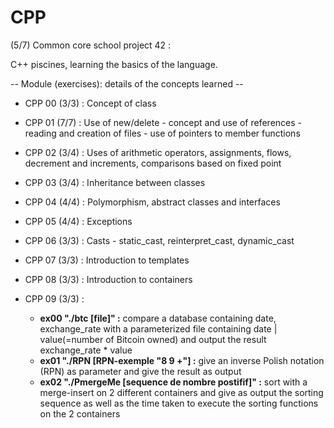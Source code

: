 # CPP

(5/7) Common core school project 42 :

C++ piscines, learning the basics of the language.

-- Module (exercises): details of the concepts learned --

- CPP 00 (3/3) : Concept of class                                                                                                                  
- CPP 01 (7/7) : Use of new/delete - concept and use of references - reading and creation of files - use of pointers to member functions                                                                                                                         
- CPP 02 (3/4) : Uses of arithmetic operators, assignments, flows, decrement and increments, comparisons based on fixed point                                                                                                                                    
- CPP 03 (3/4) : Inheritance between classes
- CPP 04 (4/4) : Polymorphism, abstract classes and interfaces                                                                                       
- CPP 05 (4/4) :  Exceptions                                                                                                                              
- CPP 06 (3/3) : Casts - static_cast, reinterpret_cast, dynamic_cast                                                  
- CPP 07 (3/3) : Introduction to templates                                                                             
- CPP 08 (3/3) : Introduction to containers                                                                            

- CPP 09 (3/3) : 
	- **ex00 "./btc [file]" :** compare a database containing date, exchange_rate with a parameterized file containing date | value(=number of Bitcoin owned) and output the result exchange_rate * value
	- **ex01 "./RPN [RPN-exemple "8 9 +"] :** give an inverse Polish notation (RPN) as parameter and give the result as output
	- **ex02 "./PmergeMe [sequence de nombre postifif]" :** sort with a merge-insert on 2 different containers and give as output the sorting sequence as well as the time taken to execute the sorting functions on the 2 containers
